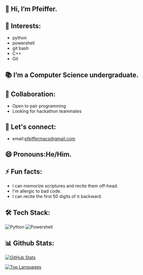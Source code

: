 ## 👋 Hi, I’m Pfeiffer.
## 👀 Interests:
- python
- powershell
- git bash
- C++
- Git
## 📚 I’m a Computer Science undergraduate.
## 🦾 Collaboration:
- Open to pair programming
- Looking for hackathon teammates
## 🔗 Let's connect:
- email:pfeiffermacs@gmail.com
## 😄 Pronouns:He/Him.
## ⚡ Fun facts:
- I can memorize scriptures and recite them off-head.
- I'm allergic to bad code.
- I can recite the first 50 digits of π backward.

## 🛠️ Tech Stack:
![Python](https://img.shields.io/badge/Python-3776AB?style=flat&logo=python&logoColor=white)
![Powershell](https://img.shields.io/badge/Powershell-F7DF1E?style=flat&logo=powershell&logoColor=black)

## 📊 Github Stats:
[![GitHub Stats](https://github-readme-stats.vercel.app/api?username=pfeiifer&show_icons=true&theme=dark)](https://github.com/pfeiifer)

[![Top Languages](https://github-readme-stats.vercel.app/api/top-langs/?username=pfeiifer&layout=compact&theme=merko)](https://github.com/pfeiifer)

<!---
pfeiffer/pfeiffer is a ✨ special ✨ repository because its `README.md` (this file) appears on your GitHub profile.
You can click the Preview link to take a look at your changes.
--->

